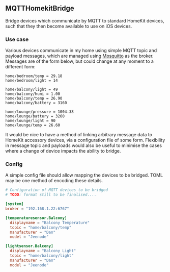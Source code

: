 ## MQTTHomekitBridge
Bridge devices which communicate by MQTT to standard HomeKit devices, such that they then become available to use on iOS devices.

### Use case
Various devices communicate in my home using simple MQTT topic and payload messages, which are managed using [Mosquitto](https://mosquitto.org) as the broker. Messages are of the form below, but could change at any moment to a different form:

```
home/bedroom/temp = 29.18
home/bedroom/light = 14

home/balcony/light = 49
home/balcony/humi = 1.00
home/balcony/temp = 26.90
home/balcony/battery = 3160

home/lounge/pressure = 1004.38
home/lounge/battery = 3260
home/lounge/light = 90
home/lounge/temp = 26.60
```

It would be nice to have a method of linking arbitrary message data to HomeKit accessory devices, via a configuration file of some form. Flexibility in message topic and payloads would also be useful to minimise the cases where a change of device impacts the ability to bridge.

### Config
A simple config file should allow mapping the devices to be bridged. TOML may be one method of encoding these details.

``` TOML
# Configuration of MQTT devices to be bridged
# TODO: format still to be finalised....

[system]
broker = "192.168.1.22:6767"

[temperaturesensor.Balcony]
  displayname = "Balcony Temperature"
  topic = "home/balcony/temp"
  manufacturer = "Dan"
  model = "Jeenode"

[lightsensor.Balcony]
  displayname = "Balcony Light"
  topic = "home/balcony/light"
  manufacturer = "Dan"
  model = "Jeenode"
```
